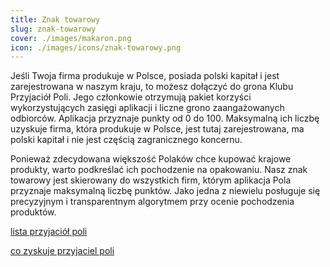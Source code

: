 ```yaml
---
title: Znak towarowy
slug: znak-towarowy
cover: ./images/makaron.png
icon: ./images/icons/znak-towarowy.png
---
```


Jeśli Twoja firma produkuje w Polsce, posiada polski kapitał i jest zarejestrowana w naszym kraju, to możesz dołączyć do grona Klubu Przyjaciół Poli. Jego członkowie otrzymują pakiet korzyści wykorzystujących zasięgi aplikacji i liczne grono zaangażowanych odbiorców. Aplikacja przyznaje punkty od 0 do 100. Maksymalną ich liczbę uzyskuje firma, która produkuje w Polsce, jest tutaj zarejestrowana, ma polski kapitał i nie jest częścią zagranicznego koncernu.

Ponieważ zdecydowana większość Polaków chce kupować krajowe produkty, warto podkreślać ich pochodzenie na opakowaniu. Nasz znak towarowy jest skierowany do wszystkich firm, którym aplikacja Pola przyznaje maksymalną liczbę punktów. Jako jedna z niewielu posługuje się precyzyjnym i transparentnym algorytmem przy ocenie pochodzenia produktów.

[lista przyjaciół poli](/friends)

[co zyskuje przyjaciel poli](/friends#profit)
